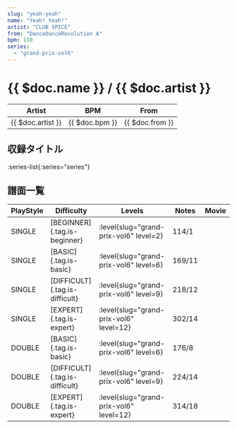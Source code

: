 ```yaml
---
slug: "yeah-yeah"
name: "Yeah! Yeah!"
artist: "CLUB SPICE"
from: "DanceDanceRevolution A"
bpm: 150
series:
  - "grand-prix-vol6"
---
```


# {{ $doc.name }} / {{ $doc.artist }}

|Artist|BPM|From|
|------|---|----|
|{{ $doc.artist }}|{{ $doc.bpm }}|{{ $doc.from }}|

## 収録タイトル

:series-list{:series="series"}

## 譜面一覧

|PlayStyle|Difficulty|Levels|Notes|Movie|
|---------|----------|------|-----|-----|
|SINGLE|[BEGINNER]{.tag.is-beginner}|<div class="field is-grouped is-grouped-multiline"> :level{slug="grand-prix-vol6" level=2}</div>|114/1||
|SINGLE|[BASIC]{.tag.is-basic}|<div class="field is-grouped is-grouped-multiline"> :level{slug="grand-prix-vol6" level=6}</div>|169/11||
|SINGLE|[DIFFICULT]{.tag.is-difficult}|<div class="field is-grouped is-grouped-multiline"> :level{slug="grand-prix-vol6" level=9}</div>|218/12||
|SINGLE|[EXPERT]{.tag.is-expert}|<div class="field is-grouped is-grouped-multiline"> :level{slug="grand-prix-vol6" level=12}</div>|302/14||
|DOUBLE|[BASIC]{.tag.is-basic}|<div class="field is-grouped is-grouped-multiline"> :level{slug="grand-prix-vol6" level=6}</div>|176/8||
|DOUBLE|[DIFFICULT]{.tag.is-difficult}|<div class="field is-grouped is-grouped-multiline"> :level{slug="grand-prix-vol6" level=9}</div>|224/14||
|DOUBLE|[EXPERT]{.tag.is-expert}|<div class="field is-grouped is-grouped-multiline"> :level{slug="grand-prix-vol6" level=12}</div>|314/18||
